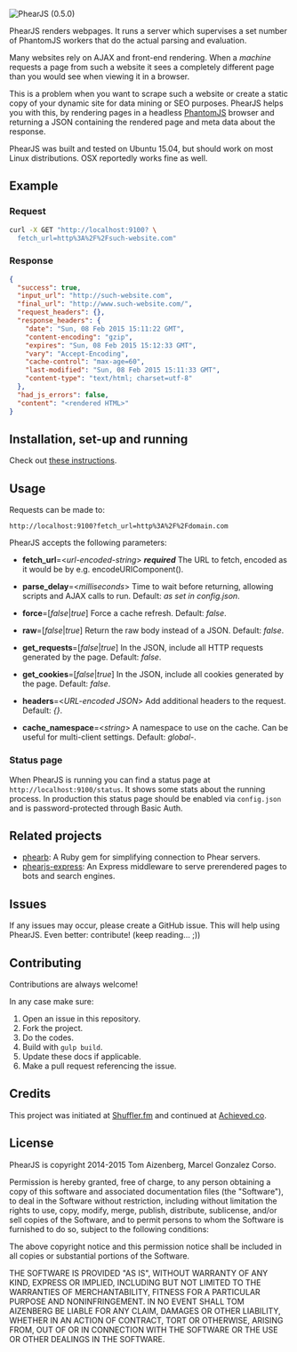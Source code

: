 ![PhearJS](http://d3jtdrwnfjguwh.cloudfront.net/logo-red.svg) (0.5.0)

PhearJS renders webpages. It runs a server which supervises a set number of PhantomJS workers that do the actual parsing and evaluation.

Many websites rely on AJAX and front-end rendering. When a *machine* requests a page from such a website it sees a completely different page than you would see when viewing it in a browser.

This is a problem when you want to scrape such a website or create a static copy of your dynamic site for data mining or SEO purposes. PhearJS helps you with this, by rendering pages in a headless [PhantomJS](http://phantomjs.org/) browser and returning a JSON containing the rendered page and meta data about the response.

PhearJS was built and tested on Ubuntu 15.04, but should work on most Linux distributions. OSX reportedly works fine as well.

## Example

### Request

```bash
curl -X GET "http://localhost:9100? \
  fetch_url=http%3A%2F%2Fsuch-website.com"
```

### Response

``` json
{
  "success": true,
  "input_url": "http://such-website.com",
  "final_url": "http://www.such-website.com/",
  "request_headers": {},
  "response_headers": {
    "date": "Sun, 08 Feb 2015 15:11:22 GMT",
    "content-encoding": "gzip",
    "expires": "Sun, 08 Feb 2015 15:12:33 GMT",
    "vary": "Accept-Encoding",
    "cache-control": "max-age=60",
    "last-modified": "Sun, 08 Feb 2015 15:11:33 GMT",
    "content-type": "text/html; charset=utf-8"
  },
  "had_js_errors": false,
  "content": "<rendered HTML>"
}
```

## Installation, set-up and running

Check out [these instructions](INSTALLATION.md).

## Usage

Requests can be made to:

`http://localhost:9100?fetch_url=http%3A%2F%2Fdomain.com`

PhearJS accepts the following parameters:

- **fetch_url**=<*url-encoded-string*\> ***required***
  The URL to fetch, encoded as it would be by e.g. encodeURIComponent().

- **parse_delay**=<*milliseconds*\>
  Time to wait before returning, allowing scripts and AJAX calls to run.
  Default: *as set in config.json*.

- **force**=[*false*|*true*]
  Force a cache refresh.
  Default: *false*.

- **raw**=[*false*|*true*]
  Return the raw body instead of a JSON.
  Default: *false*.

- **get_requests**=[*false*|*true*]
  In the JSON, include all HTTP requests generated by the page.
  Default: *false*.

- **get_cookies**=[*false*|*true*]
  In the JSON, include all cookies generated by the page.
  Default: *false*.

- **headers**=<*URL-encoded JSON*\>
  Add additional headers to the request.
  Default: *{}*.

- **cache_namespace**=<*string*\>
  A namespace to use on the cache. Can be useful for multi-client settings.
  Default: *global-*.

### Status page

When PhearJS is running you can find a status page at `http://localhost:9100/status`. It
shows some stats about the running process. In production this status page should be enabled
via `config.json` and is password-protected through Basic Auth.

## Related projects

* [phearb](https://github.com/joaquinrulin/phearb): A Ruby gem for simplifying connection to Phear servers.
* [phearjs-express](https://github.com/Tomtomgo/phearjs-express): An Express middleware to serve prerendered pages to bots and search engines.

## Issues

If any issues may occur, please create a GitHub issue. This will help using PhearJS. Even
better: contribute! (keep reading... ;))

## Contributing

Contributions are always welcome!

In any case make sure:

1. Open an issue in this repository.
2. Fork the project.
3. Do the codes.
4. Build with `gulp build`.
5. Update these docs if applicable.
6. Make a pull request referencing the issue.

## Credits

This project was initiated at [Shuffler.fm](http://shuffler.fm) and continued at [Achieved.co](http://achieved.co).

## License

PhearJS is copyright 2014-2015 Tom Aizenberg, Marcel Gonzalez Corso.

Permission is hereby granted, free of charge, to any person obtaining a copy of this software and associated documentation files (the "Software"), to deal in the Software without restriction, including without limitation the rights to use, copy, modify, merge, publish, distribute, sublicense, and/or sell copies of the Software, and to permit persons to whom the Software is furnished to do so, subject to the following conditions:

The above copyright notice and this permission notice shall be included in all copies or substantial portions of the Software.

THE SOFTWARE IS PROVIDED "AS IS", WITHOUT WARRANTY OF ANY KIND, EXPRESS OR IMPLIED, INCLUDING BUT NOT LIMITED TO THE WARRANTIES OF MERCHANTABILITY, FITNESS FOR A PARTICULAR PURPOSE AND NONINFRINGEMENT. IN NO EVENT SHALL TOM AIZENBERG BE LIABLE FOR ANY CLAIM, DAMAGES OR OTHER LIABILITY, WHETHER IN AN ACTION OF CONTRACT, TORT OR OTHERWISE, ARISING FROM, OUT OF OR IN CONNECTION WITH THE SOFTWARE OR THE USE OR OTHER DEALINGS IN THE SOFTWARE.
